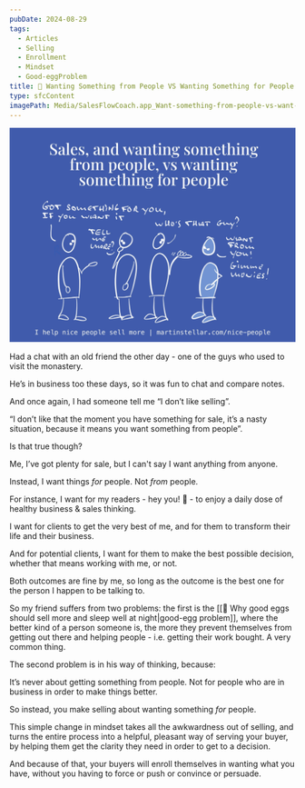 ```yaml
---
pubDate: 2024-08-29
tags:
  - Articles
  - Selling
  - Enrollment
  - Mindset
  - Good-eggProblem
title: 📄 Wanting Something from People VS Wanting Something for People
type: sfcContent
imagePath: Media/SalesFlowCoach.app_Want-something-from-people-vs-want-something-for-people_MartinStellar.jpeg
---
```

![](Media/SalesFlowCoach.app_Want-something-from-people-vs-want-something-for-people_MartinStellar.jpeg)


Had a chat with an old friend the other day - one of the guys who used to visit the monastery.

He’s in business too these days, so it was fun to chat and compare notes.

And once again, I had someone tell me “I don’t like selling”.

“I don’t like that the moment you have something for sale, it’s a nasty situation, because it means you want something from people”.

Is that true though?

Me, I’ve got plenty for sale, but I can't say I want anything from anyone.

Instead, I want things *for* people. Not *from* people.

For instance, I want for my readers - hey you! 👋 - to enjoy a daily dose of healthy business & sales thinking.

I want for clients to get the very best of me, and for them to transform their life and their business.

And for potential clients, I want for them to make the best possible decision, whether that means working with me, or not.

Both outcomes are fine by me, so long as the outcome is the best one for the person I happen to be talking to.

So my friend suffers from two problems: the first is the [[📄 Why good eggs should sell more and sleep well at night|good-egg problem]], where the better kind of a person someone is, the more they prevent themselves from getting out there and helping people - i.e. getting their work bought. A very common thing.

The second problem is in his way of thinking, because:

It’s never about getting something from people. Not for people who are in business in order to make things better.

So instead, you make selling about wanting something *for* people. 

This simple change in mindset takes all the awkwardness out of selling, and turns the entire process into a helpful, pleasant way of serving your buyer, by helping them get the clarity they need in order to get to a decision. 

And because of that, your buyers will enroll themselves in wanting what you have, without you having to force or push or convince or persuade. 

